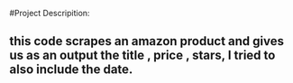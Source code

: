 #Project Descripition:
## this code scrapes an amazon product and gives us as an output  the title , price , stars, I tried to also include the date.   
